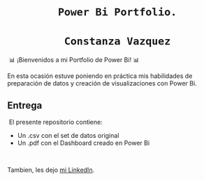 # <h1 align="center">**`Power Bi Portfolio.`**
# <h1 align="center">**`Constanza Vazquez`**
​
📊 ¡Bienvenidos a mi Portfolio de Power Bi! 📊
  
En esta ocasión estuve poniendo en práctica mis habilidades de preparación de datos y creación de visualizaciones con Power Bi.
​
## **Entrega**
​
El presente repositorio contiene:
- Un .csv con el set de datos original
- Un .pdf con el Dashboard creado en Power Bi

<br/>

Tambien, les dejo [mi LinkedIn](https://www.linkedin.com/in/constanza-vazquez-a842a2224/).
